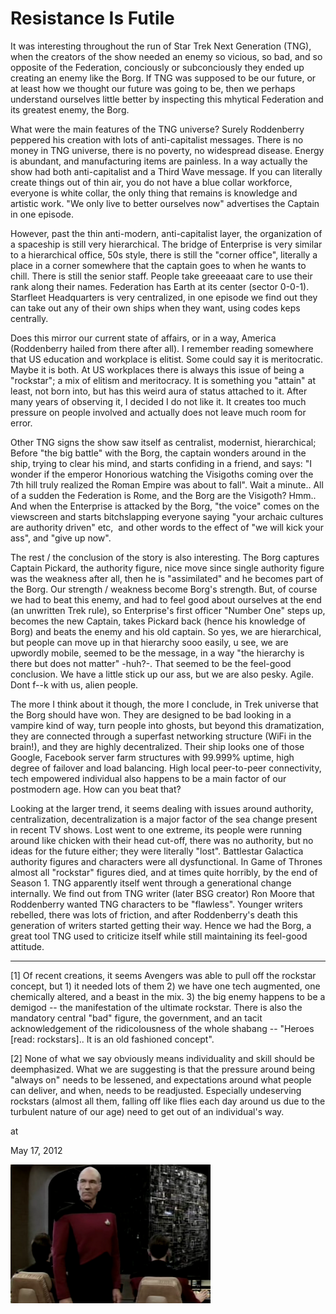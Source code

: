 # Resistance Is Futile




It was interesting throughout the run of Star Trek Next Generation (TNG), when the creators of the show needed an enemy so vicious, so bad, and so opposite of the Federation, conciously or subconciously they ended up creating an enemy like the Borg. If TNG was supposed to be our future, or at least how we thought our future was going to be, then we perhaps understand ourselves little better by inspecting this mhytical Federation and its greatest enemy, the Borg.

What were the main features of the TNG universe? Surely Roddenberry peppered his creation with lots of anti-capitalist messages. There is no money in TNG universe, there is no poverty, no widespread disease. Energy is abundant, and manufacturing items are painless. In a way actually the show had both anti-capitalist and a Third Wave  message. If you can literally create things out of thin air, you do not have a blue collar workforce, everyone is white collar, the only thing that remains is knowledge and artistic work. "We only live to better ourselves now" advertises the Captain in one episode.  

However, past the thin anti-modern, anti-capitalist layer, the organization of a spaceship is still very hierarchical. The bridge of Enterprise is very similar to a hierarchical office, 50s style, there is still the "corner office", literally a place in a corner somewhere that the captain goes to when he wants to chill. There is still the senior staff. People take greeeaaat care to use their rank along their names. Federation has Earth at its center (sector 0-0-1). Starfleet Headquarters is very centralized, in one episode we find out they can take out any of their own ships when they want, using codes keps centrally.

Does this mirror our current state of affairs, or in a way, America (Roddenberry hailed from there after all). I remember reading somewhere that US education and workplace is elitist. Some could say it is meritocratic. Maybe it is both. At US workplaces there is always this issue of being a "rockstar"; a mix of elitism and meritocracy. It is something you "attain" at least, not born into, but has this weird aura of status attached to it. After many years of observing it, I decided I do not like it. It creates too much pressure on people involved and actually does not leave much room for error. 

Other TNG  signs the show saw itself as centralist, modernist, hierarchical; Before "the big battle" with the Borg, the captain wonders around in the ship, trying to clear his mind, and starts confiding in a friend, and says: "I wonder if the emperor Honorious watching the Visigoths coming over the 7th hill truly realized the Roman Empire was about to fall". Wait a minute.. All of a sudden the Federation is Rome, and the Borg are the Visigoth? Hmm.. And when the Enterprise is attacked by the Borg, "the voice" comes on the viewscreen and starts bitchslapping everyone saying "your archaic cultures are authority driven" etc,  and other words to the effect of "we will kick your ass", and "give up now". 

The rest / the conclusion of the story  is also interesting. The Borg captures Captain Pickard, the authority figure, nice move since single authority figure was the weakness after all, then he is "assimilated"  and he becomes part of the Borg. Our strength / weakness become Borg's strength. But, of course we had to beat this enemy, and  had to feel good about ourselves at the end (an unwritten Trek rule), so Enterprise's first officer "Number One" steps up, becomes the new Captain, takes Pickard back (hence his knowledge of Borg) and beats the enemy and his old captain. So yes, we are hierarchical, but people can move up in that hierarchy sooo easily, u see, we are upwordly mobile, seemed to be the message,  in a way "the hierarchy is there but does not matter" -huh?-. That seemed to be the feel-good conclusion. We have a little stick up our ass, but we are also pesky. Agile. Dont f--k with us, alien people.

The more I think about it though, the more I conclude, in Trek universe that the Borg should have won. They are designed to be bad looking in a vampire kind of way, turn people into ghosts, but beyond this dramatization, they are connected through a superfast networking structure (WiFi in the brain!), and they are highly decentralized. Their ship looks one of those Google, Facebook server farm structures with 99.999% uptime, high degree of failover and load balancing. High local peer-to-peer connectivity, tech empowered individual  also happens to be a main factor of our postmodern age. How can you beat that?

Looking at the larger trend, it seems dealing with issues around authority, centralization, decentralization is a major factor of the sea change present in recent TV shows. Lost went to one extreme, its people were running around like chicken with their head cut-off, there was no authority, but no ideas for the future either; they were literally "lost". Battlestar Galactica authority figures and characters were all  dysfunctional. In Game of Thrones almost all  "rockstar" figures died, and at times quite horribly, by the end of Season 1. TNG apparently itself went through a generational change internally. We find out from TNG writer (later BSG creator) Ron Moore that Roddenberry wanted TNG characters to be "flawless". Younger writers rebelled, there was lots of friction, and  after Roddenberry's death this generation of writers  started getting their way. Hence we had the Borg, a great tool TNG used to criticize itself while still maintaining its feel-good attitude.

---

[1] Of recent creations, it seems Avengers was able to pull off the rockstar concept, but  1) it needed lots of them 2) we have one tech augmented, one chemically altered, and a beast  in the mix. 3) the big enemy happens to be a demigod -- the manifestation of the ultimate rockstar. There is also the mandatory central "bad" figure, the government, and an tacit acknowledgement of the ridicolousness of the whole shabang -- "Heroes [read: rockstars].. It is an old fashioned concept".

[2] None of what we say obviously means individuality and skill should be deemphasized. What we are suggesting is that the pressure around being "always on" needs to be lessened, and expectations around what people can deliver, and when, needs to be readjusted. Especially undeserving rockstars (almost all  them, falling off like flies each day around us due to the turbulent nature of our age) need to get out of an individual's way. 







at

May 17, 2012















![](borg.png)
